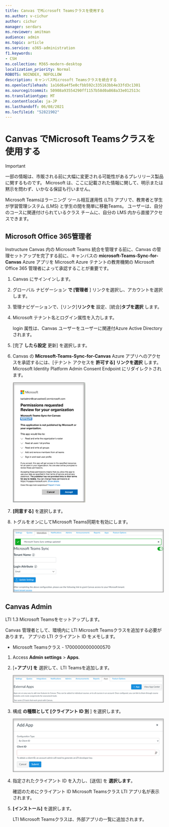 ```yaml
---
title: Canvas でMicrosoft Teamsクラスを使用する
ms.author: v-cichur
author: cichur
manager: serdars
ms.reviewer: amitman
audience: admin
ms.topic: article
ms.service: o365-administration
f1.keywords:
- CSH
ms.collection: M365-modern-desktop
localization_priority: Normal
ROBOTS: NOINDEX, NOFOLLOW
description: キャンバスMicrosoft Teamsクラスを統合する
ms.openlocfilehash: 1a16d6a4f5e0cfbb592c335163bb4e33fd3c1301
ms.sourcegitcommit: 50908a93554290ff1157b58d0a868a33e012513c
ms.translationtype: MT
ms.contentlocale: ja-JP
ms.lasthandoff: 06/08/2021
ms.locfileid: "52821902"
---
```

# <a name="use-microsoft-teams-classes-with-canvas"></a>Canvas でMicrosoft Teamsクラスを使用する

> [!IMPORTANT]
> 一部の情報は、市販される前に大幅に変更される可能性があるプレリリース製品に関するものです。 Microsoft は、ここに記載された情報に関して、明示または黙示を問わず、いかなる保証も行いません。

Microsoft Teamsはラーニング ツール相互運用性 (LTI) アプリで、教育者と学生が学習管理システム (LMS) と学生の間を簡単に移動Teams。 ユーザーは、自分のコースに関連付けられているクラス チームに、自分の LMS 内から直接アクセスできます。

## <a name="microsoft-office-365-admin"></a>Microsoft Office 365管理者

Instructure Canvas 内の Microsoft Teams 統合を管理する前に、Canvas の管理セットアップを完了する前に、キャンバスの **microsoft-Teams-Sync-for-Canvas** Azure アプリを Microsoft Azure テナントの教育機関の Microsoft Office 365 管理者によって承認することが重要です。

1. Canvas にサインインします。
 
2. グローバル ナビゲーション **で [管理者** ] リンクを選択し、アカウントを選択します。

3. 管理ナビゲーションで、[リンク]**リンクを** 設定、[統合]**タブを選択** します。 

4. Microsoft テナント名とログイン属性を入力します。 

   login 属性は、Canvas ユーザーをユーザーに関連付Azure Active Directoryされます。 

5. [完了 **したら設定** 更新] を選択します。

6. Canvas の **Microsoft-Teams-Sync-for-Canvas** Azure アプリへのアクセスを承認するには、[テナント アクセスを **許可する] リンクを選択** します。 Microsoft Identity Platform Admin Consent Endpoint にリダイレクトされます。

   ![permissions](media/permissions.png)

7. **[同意する]** を選択します。
 
8. トグルをオンにしてMicrosoft Teams同期を有効にします。

   ![teams-sync](media/teams-sync.png)

## <a name="canvas-admin"></a>Canvas Admin

LTI 1.3 Microsoft Teamsをセットアップします。

Canvas 管理者として、環境内に LTI Microsoft Teamsクラスを追加する必要があります。 アプリの LTI クライアント ID をメモします。

 - Microsoft Teamsクラス - 17000000000000570

1. Access **Admin settings**  >  **Apps**.

2. [+**アプリ] を** 選択して、LTI Teamsを追加します。 
 
   ![外部アプリ](media/external-apps.png)

3. 構成 **の種類として [クライアント ID 別** ] を選択します。

   ![アプリの追加](media/add-app.png)

4. 指定されたクライアント ID を入力し、[送信] を **選択します**。
   
   確認のためにクライアント ID Microsoft Teamsクラス LTI アプリ名が表示されます。 

5. **[インストール]** を選択します。

   LTI Microsoft Teamsクラスは、外部アプリの一覧に追加されます。
